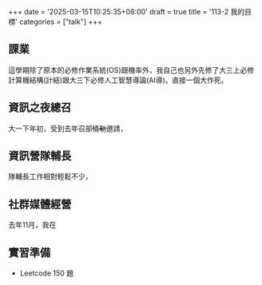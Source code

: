 +++
date = '2025-03-15T10:25:35+08:00'
draft = true
title = '113-2 我的目標'
categories = ["talk"]
+++

## 課業

這學期除了原本的必修作業系統(OS)跟機率外，我自己也另外先修了大三上必修計算機結構(計結)跟大三下必修人工智慧導論(AI導)。直接一個大作死。

## 資訊之夜總召

大一下年初，受到去年召部~~情勒~~邀請，

## 資訊營隊輔長

隊輔長工作相對輕鬆不少，

## 社群媒體經營

去年11月，我在

## 實習準備

* Leetcode 150 題
